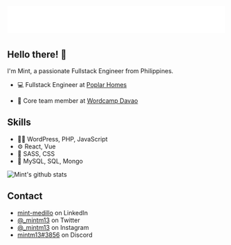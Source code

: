 <h1 align="center">
  <img src="https://raw.githubusercontent.com/mint13/mint13/main/fullname.svg" alt="Mint Medillo" />
</h1>

## Hello there! 👋
I'm Mint, a passionate Fullstack Engineer from Philippines.

- 💻 Fullstack Engineer at [Poplar Homes](https://www.poplarhomes.com/)

- 👥 Core team member at [Wordcamp Davao](https://davao.wordcamp.org/)

## Skills
- 👨‍💻 WordPress, PHP, JavaScript
- ⚙️ React, Vue
- 📗 SASS, CSS
- 📀 MySQL, SQL, Mongo

![Mint's github stats](https://github-readme-stats.vercel.app/api?username=mint13&show_icons=true&title_color=fff&icon_color=79ff97&text_color=9f9f9f&bg_color=151515)

## Contact
- [mint-medillo](https://www.linkedin.com/in/mint-medillo-455210b9/) on LinkedIn
- [@_mintm13](https://twitter.com/_mintm13) on Twitter
- [@_mintm13](https://www.instagram.com/_mintm13/) on Instagram
- [mintm13#3856](#) on Discord

